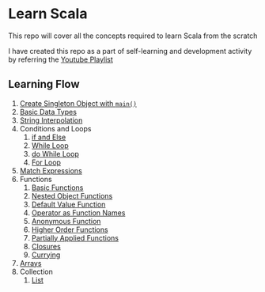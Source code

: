 # Learn Scala

This repo will cover all the concepts required to learn Scala from the scratch

I have created this repo as a part of self-learning and development activity by referring the [Youtube Playlist](https://www.youtube.com/playlist?list=PLS1QulWo1RIagob5D6kMIAvu7DQC5VTh3)

## Learning Flow
1. [Create Singleton Object with `main()`](https://github.com/kunalashar25/learn-scala/blob/main/src/main/scala/Object/HelloWorld.scala)
2. [Basic Data Types](https://github.com/kunalashar25/learn-scala/blob/main/src/main/scala/DataTypes/DataTypesVariables.scala)
3. [String Interpolation](https://github.com/kunalashar25/learn-scala/blob/main/src/main/scala/Strings/StringInterpolation.scala)
4. Conditions and Loops
    1. [if and Else](https://github.com/kunalashar25/learn-scala/blob/main/src/main/scala/ConditionsAndLoops/IfElse.scala)
    2. [While Loop](https://github.com/kunalashar25/learn-scala/blob/main/src/main/scala/ConditionsAndLoops/WhileLoop.scala)
    3. [do While Loop](https://github.com/kunalashar25/learn-scala/blob/main/src/main/scala/ConditionsAndLoops/doWhileLoop.scala)
    4. [For Loop](https://github.com/kunalashar25/learn-scala/blob/main/src/main/scala/ConditionsAndLoops/ForLoop.scala)
5. [Match Expressions](https://github.com/kunalashar25/learn-scala/blob/main/src/main/scala/Expressions/MatchExpressions.scala)
6. Functions
    1. [Basic Functions](https://github.com/kunalashar25/learn-scala/blob/main/src/main/scala/Functions/BasicFunctions.scala)
    2. [Nested Object Functions](https://github.com/kunalashar25/learn-scala/blob/main/src/main/scala/Functions/NestedObjectFunctions.scala)
    3. [Default Value Function](https://github.com/kunalashar25/learn-scala/blob/main/src/main/scala/Functions/DefaultValueFunction.scala)
    4. [Operator as Function Names](https://github.com/kunalashar25/learn-scala/blob/main/src/main/scala/Functions/OperatorAsFunctionNames.scala)
    5. [Anonymous Function](https://github.com/kunalashar25/learn-scala/blob/main/src/main/scala/Functions/AnonymousFunctions.scala)
    6. [Higher Order Functions](https://github.com/kunalashar25/learn-scala/blob/main/src/main/scala/Functions/HigherOrderFunctions.scala)
    7. [Partially Applied Functions](https://github.com/kunalashar25/learn-scala/blob/main/src/main/scala/Functions/PartiallyAppliedFunctions.scala)
    8. [Closures](https://github.com/kunalashar25/learn-scala/blob/main/src/main/scala/Functions/Closures.scala)
    9. [Currying](https://github.com/kunalashar25/learn-scala/blob/main/src/main/scala/Functions/Currying.scala)
 7. [Arrays](https://github.com/kunalashar25/learn-scala/blob/main/src/main/scala/Arrays/Arrays.scala)
 8. Collection
    1. [List](https://github.com/kunalashar25/learn-scala/blob/main/src/main/scala/Collection/ListExample.scala)